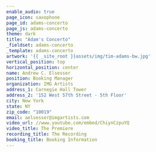 ```yaml
---
enable_audio: true
page_icon: saxophone
page_id: adams-concerto
page_js: adams-concerto
theme: dark
title: "Adam's Concerto"
_fieldset: adams-concerto
_template: adams-concerto
artwork: '{{ _site_root }}assets/img/tim-adams-bw.jpg'
vertical_position: top
horizontal_position: center
name: Andrew C. Elsesser
position: Booking Manager
organization: IMG Artists
address_1: Carnegie Hall Tower
address_2: '152 West 57th Street - 5th Floor'
city: New York
state: NY
zip_code: "10019"
email: aelsesser@imgartists.com
video_url: //www.youtube.com/embed/ChiynCzpuYQ
video_title: The Premiere
recording_title: The Recording
booking_title: Booking Information
---
```








